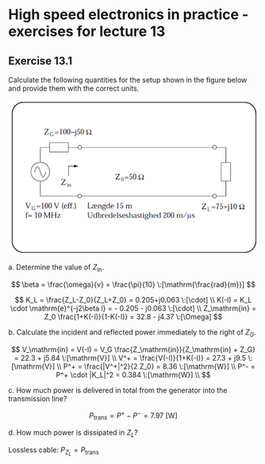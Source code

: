 # High speed electronics in practice - exercises for lecture 13

## Exercise 13.1
Calculate the following quantities for the setup shown in the figure below and provide them with the correct units.

![ex1](ex1.png)

a. Determine the value of $Z_\mathrm{in}$.

$$
\beta = \frac{\omega}{v} = \frac{\pi}{10} \:[\mathrm{\frac{rad}{m}}]
$$

$$
K_L = \frac{Z_L-Z_0}{Z_L+Z_0} = 0.205+j0.063 \:[\cdot] \\
K(-l) = K_L \cdot \mathrm{e}^{-j2\beta l} = - 0.205 - j0.063 \:[\cdot] \\
Z_\mathrm{in} = Z_0 \frac{1+K(-l)}{1-K(-l)} = 32.8 - j4.37 \:[\Omega]
$$

b. Calculate the incident and reflected power immediately to the right of $Z_G$.

$$
V_\mathrm{in} = V(-l) = V_G \frac{Z_\mathrm{in}}{Z_\mathrm{in} + Z_G} = 22.3 + j5.84 \:[\mathrm{V}] \\
V^+ = \frac{V(-l)}{1+K(-l)} = 27.3 + j9.5 \:[\mathrm{V}] \\
P^+ = \frac{|V^+|^2}{2 Z_0} = 8.36 \:[\mathrm{W}] \\
P^- = P^+ \cdot |K_L|^2 =  0.384 \:[\mathrm{W}] \\
$$

c. How much power is delivered in total from the generator into the transmission line?

$$
P_\mathrm{trans} = P^+ - P^- = 7.97 \:[\mathrm{W}]
$$

d. How much power is dissipated in $Z_L$?

Lossless cable: $P_{Z_L} = P_\mathrm{trans}$
